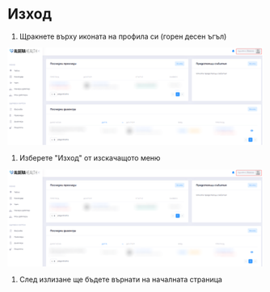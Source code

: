 # Изход

1. Щракнете върху иконата на профила си (горен десен ъгъл)

  [![Иконка на профила](images/izhod-01.png)](images/izhod-01.png)

1. Изберете "Изход" от изскачащото меню

  [![Изход](images/izhod-01.png)](images/izhod-02.png)

1. След излизане ще бъдете върнати на началната страница
